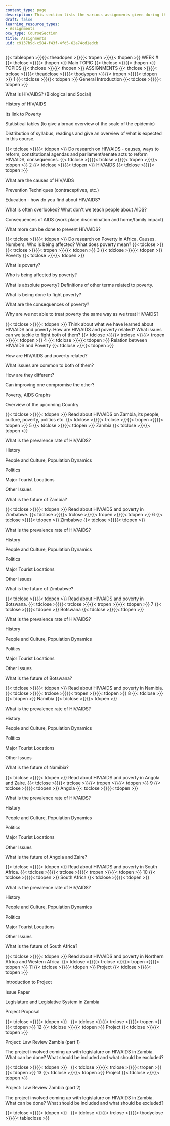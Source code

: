 ```yaml
---
content_type: page
description: This section lists the various assignments given during the course.
draft: false
learning_resource_types:
- Assignments
ocw_type: CourseSection
title: Assignments
uid: c9137b9d-c584-f43f-4fd5-62a74cd1edcb
---
```

{{< tableopen >}}{{< theadopen >}}{{< tropen >}}{{< thopen >}}
WEEK #
{{< thclose >}}{{< thopen >}}
Main TOPIC
{{< thclose >}}{{< thopen >}}
TOPICS
{{< thclose >}}{{< thopen >}}
ASSIGNMENTS
{{< thclose >}}{{< trclose >}}{{< theadclose >}}{{< tbodyopen >}}{{< tropen >}}{{< tdopen >}}
1
{{< tdclose >}}{{< tdopen >}}
General Introduction
{{< tdclose >}}{{< tdopen >}}

What is HIV/AIDS? (Biological and Social)

History of HIV/AIDS

Its link to Poverty

Statistical tables (to give a broad overview of the scale of the epidemic)

Distribution of syllabus, readings and give an overview of what is expected in this course.

{{< tdclose >}}{{< tdopen >}}
Do research on HIV/AIDS - causes, ways to reform, constitutional agendas and parliament/senate acts to reform HIV/AIDS, consequences.
{{< tdclose >}}{{< trclose >}}{{< tropen >}}{{< tdopen >}}
2
{{< tdclose >}}{{< tdopen >}}
HIV/AIDS
{{< tdclose >}}{{< tdopen >}}

What are the causes of HIV/AIDS

Prevention Techniques (contraceptives, etc.)

Education - how do you find about HIV/AIDS?

What is often overlooked? What don't we teach people about AIDS?

Consequences of AIDS (work place discrimination and home/family impact)

What more can be done to prevent HIV/AIDS?

{{< tdclose >}}{{< tdopen >}}
Do research on Poverty in Africa. Causes. Numbers. Who is being affected? What does poverty mean?
{{< tdclose >}}{{< trclose >}}{{< tropen >}}{{< tdopen >}}
3
{{< tdclose >}}{{< tdopen >}}
Poverty
{{< tdclose >}}{{< tdopen >}}

What is poverty?

Who is being affected by poverty?

What is absolute poverty? Definitions of other terms related to poverty.

What is being done to fight poverty?

What are the consequences of poverty?

Why are we not able to treat poverty the same way as we treat HIV/AIDS?

{{< tdclose >}}{{< tdopen >}}
Think about what we have learned about HIV/AIDS and poverty. How are HIV/AIDS and poverty related? What issues can we tackle to fight both of them?
{{< tdclose >}}{{< trclose >}}{{< tropen >}}{{< tdopen >}}
4
{{< tdclose >}}{{< tdopen >}}
Relation between HIV/AIDS and Poverty
{{< tdclose >}}{{< tdopen >}}

How are HIV/AIDS and poverty related?

What issues are common to both of them?

How are they different?

Can improving one compromise the other?

Poverty, AIDS Graphs

Overview of the upcoming Country

{{< tdclose >}}{{< tdopen >}}
Read about HIV/AIDS on Zambia, its people, culture, poverty, politics etc.
{{< tdclose >}}{{< trclose >}}{{< tropen >}}{{< tdopen >}}
5
{{< tdclose >}}{{< tdopen >}}
Zambia
{{< tdclose >}}{{< tdopen >}}

What is the prevalence rate of HIV/AIDS?

History

People and Culture, Population Dynamics

Politics

Major Tourist Locations

Other Issues

What is the future of Zambia?

{{< tdclose >}}{{< tdopen >}}
Read about HIV/AIDS and poverty in Zimbabwe.
{{< tdclose >}}{{< trclose >}}{{< tropen >}}{{< tdopen >}}
6
{{< tdclose >}}{{< tdopen >}}
Zimbabwe
{{< tdclose >}}{{< tdopen >}}

What is the prevalence rate of HIV/AIDS?

History

People and Culture, Population Dynamics

Politics

Major Tourist Locations

Other Issues

What is the future of Zimbabwe?

{{< tdclose >}}{{< tdopen >}}
Read about HIV/AIDS and poverty in Botswana.
{{< tdclose >}}{{< trclose >}}{{< tropen >}}{{< tdopen >}}
7
{{< tdclose >}}{{< tdopen >}}
Botswana
{{< tdclose >}}{{< tdopen >}}

What is the prevalence rate of HIV/AIDS?

History

People and Culture, Population Dynamics

Politics

Major Tourist Locations

Other Issues

What is the future of Botswana?

{{< tdclose >}}{{< tdopen >}}
Read about HIV/AIDS and poverty in Namibia.
{{< tdclose >}}{{< trclose >}}{{< tropen >}}{{< tdopen >}}
8
{{< tdclose >}}{{< tdopen >}}
Namibia
{{< tdclose >}}{{< tdopen >}}

What is the prevalence rate of HIV/AIDS?

History

People and Culture, Population Dynamics

Politics

Major Tourist Locations

Other Issues

What is the future of Namibia?

{{< tdclose >}}{{< tdopen >}}
Read about HIV/AIDS and poverty in Angola and Zaire.
{{< tdclose >}}{{< trclose >}}{{< tropen >}}{{< tdopen >}}
9
{{< tdclose >}}{{< tdopen >}}
Angola
{{< tdclose >}}{{< tdopen >}}

What is the prevalence rate of HIV/AIDS?

History

People and Culture, Population Dynamics

Politics

Major Tourist Locations

Other Issues

What is the future of Angola and Zaire?

{{< tdclose >}}{{< tdopen >}}
Read about HIV/AIDS and poverty in South Africa.
{{< tdclose >}}{{< trclose >}}{{< tropen >}}{{< tdopen >}}
10
{{< tdclose >}}{{< tdopen >}}
South Africa
{{< tdclose >}}{{< tdopen >}}

What is the prevalence rate of HIV/AIDS?

History

People and Culture, Population Dynamics

Politics

Major Tourist Locations

Other Issues

What is the future of South Africa?

{{< tdclose >}}{{< tdopen >}}
Read about HIV/AIDS and poverty in Northern Africa and Western Africa.
{{< tdclose >}}{{< trclose >}}{{< tropen >}}{{< tdopen >}}
11
{{< tdclose >}}{{< tdopen >}}
Project
{{< tdclose >}}{{< tdopen >}}

Introduction to Project

Issue Paper

Legislature and Legislative System in Zambia

Project Proposal

{{< tdclose >}}{{< tdopen >}}
 
{{< tdclose >}}{{< trclose >}}{{< tropen >}}{{< tdopen >}}
12
{{< tdclose >}}{{< tdopen >}}
Project
{{< tdclose >}}{{< tdopen >}}

Project: Law Review Zambia (part 1)

The project involved coming up with legislature on HIV/AIDS in Zambia. What can be done? What should be included and what should be excluded?

{{< tdclose >}}{{< tdopen >}}
 
{{< tdclose >}}{{< trclose >}}{{< tropen >}}{{< tdopen >}}
13
{{< tdclose >}}{{< tdopen >}}
Project
{{< tdclose >}}{{< tdopen >}}

Project: Law Review Zambia (part 2)

The project involved coming up with legislature on HIV/AIDS in Zambia. What can be done? What should be included and what should be excluded?

{{< tdclose >}}{{< tdopen >}}
 
{{< tdclose >}}{{< trclose >}}{{< tbodyclose >}}{{< tableclose >}}
